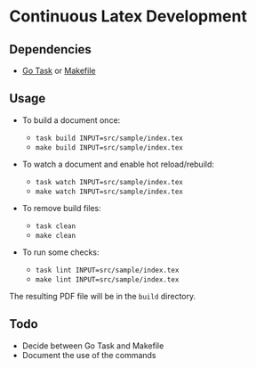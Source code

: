 # Continuous Latex Development

## Dependencies

* [Go Task][http go task] or [Makefile][http makefile]

## Usage

* To build a document once:
  * `task build INPUT=src/sample/index.tex`
  * `make build INPUT=src/sample/index.tex`

* To watch a document and enable hot reload/rebuild:
  * `task watch INPUT=src/sample/index.tex`
  * `make watch INPUT=src/sample/index.tex`

* To remove build files:
  * `task clean`
  * `make clean`

* To run some checks:
  * `task lint INPUT=src/sample/index.tex`
  * `make lint INPUT=src/sample/index.tex`

The resulting PDF file will be in the `build` directory.

## Todo

* Decide between Go Task and Makefile
* Document the use of the commands

[http go task]: https://taskfile.dev
[http makefile]: https://www.gnu.org/software/make/